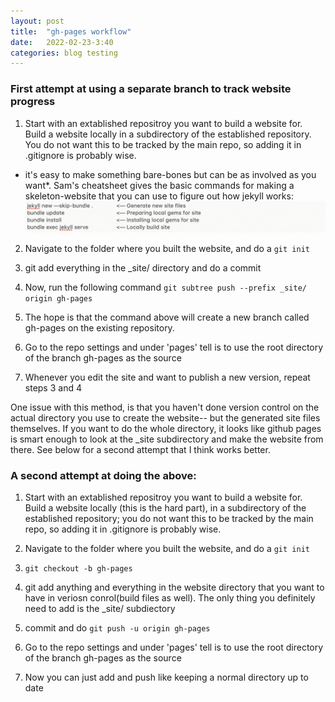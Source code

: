 ```yaml
---
layout: post
title:  "gh-pages workflow"
date:   2022-02-23-3:40
categories: blog testing
---
```


### First attempt at using a separate branch to track website progress

1. Start with an extablished repositroy you want to build a website for. Build a website locally  in a subdirectory of the established repository. You do not want this to be tracked by the main repo, so adding it in .gitignore is probably wise.
- it's easy to make something bare-bones but can be as involved as you want*. Sam's cheatsheet gives the basic commands for making a skeleton-website that you can use to figure out how jekyll works:
![Sam's cheatsheet](../assets/images/sam_cheatsheet_jekyll.png)

2. Navigate to the folder where you built the website, and do a `git init`

3. git add everything in the _site/ directory and do a commit

4. Now, run the following command `git subtree push --prefix _site/ origin gh-pages`

5. The hope is that the command above will create a new branch called gh-pages on the existing repository.

6. Go to the repo settings and under 'pages' tell is to use the root directory of the branch gh-pages as the source

7. Whenever you edit the site and want to publish a new version, repeat steps 3 and 4

One issue with this method, is that you haven't done version control on the actual directory you use to create the website-- but the generated site files themselves. If you want to do the whole directory, it looks like github pages is smart enough to look at the _site subdirectory and make the website from there. See below for a second attempt that I think works better.

### A second attempt at doing the above:

1. Start with an extablished repositroy you want to build a website for. Build a website locally (this is the hard part), in a subdirectory of the established repository; you do not want this to be tracked by the main repo, so adding it in .gitignore is probably wise.

2. Navigate to the folder where you built the website, and do a `git init`

3. `git checkout -b gh-pages`

4. git add anything and everything in the website directory that you want to have in veriosn conrol(build files as well). The only thing you definitely need to add is the _site/ subdiectory

5. commit and do  `git push -u origin gh-pages`

6. Go to the repo settings and under 'pages' tell is to use the root directory of the branch gh-pages as the source

7. Now you can just add and push like keeping a normal directory up to date






